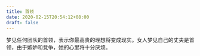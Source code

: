 ```yaml
---
title: 首领
date: 2020-02-15T20:54:12+08:00
draft: false
---
```


梦见任何团队的首领，表示你最高贵的理想将变成现实。女人梦见自己的丈夫是首领，由于嫉妒和竞争，她的心里将十分厌烦。